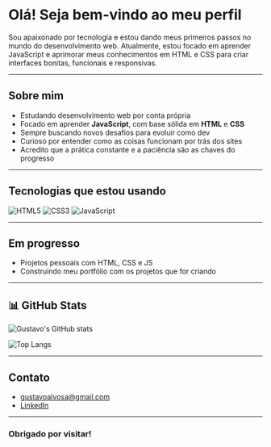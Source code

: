# Olá! Seja bem-vindo ao meu perfil

Sou apaixonado por tecnologia e estou dando meus primeiros passos no mundo do desenvolvimento web. Atualmente, estou focado em aprender JavaScript e aprimorar meus conhecimentos em HTML e CSS para criar interfaces bonitas, funcionais e responsivas.

---

## Sobre mim

- Estudando desenvolvimento web por conta própria
- Focado em aprender **JavaScript**, com base sólida em **HTML** e **CSS**
- Sempre buscando novos desafios para evoluir como dev
- Curioso por entender como as coisas funcionam por trás dos sites
- Acredito que a prática constante e a paciência são as chaves do progresso

---

## Tecnologias que estou usando

![HTML5](https://img.shields.io/badge/HTML5-E34F26?style=flat&logo=html5&logoColor=white)
![CSS3](https://img.shields.io/badge/CSS3-1572B6?style=flat&logo=css3&logoColor=white)
![JavaScript](https://img.shields.io/badge/JavaScript-F7DF1E?style=flat&logo=javascript&logoColor=black)

---

## Em progresso

- Projetos pessoais com HTML, CSS e JS
- Construindo meu portfólio com os projetos que for criando

---
## 📊 GitHub Stats

![Gustavo's GitHub stats](https://github-readme-stats.vercel.app/api?username=GustavoAlvosa&show_icons=true&theme=radical)

![Top Langs](https://github-readme-stats.vercel.app/api/top-langs/?username=GustavoAlvosa&layout=compact&theme=radical)

---

## Contato

- [gustavoalvosa@gmail.com](mailto:gustavoalvosa@gmail.com)
- [LinkedIn](https://www.linkedin.com/in/gustavo-alvosa/)

---

### Obrigado por visitar!
